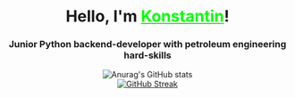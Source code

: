 <h1 align="center">Hello, I'm <a href="https://t.me/KNST_XXX" target="_blank" class="custom-link">Konstantin</a>!
<h3 align="center">Junior Python backend-developer with petroleum engineering hard-skills</h3>

<div align="center">
  <img src="https://github-readme-stats.vercel.app/api?username=Knstxx&show_icons=true&theme=highcontrast" alt="Anurag's GitHub stats" />
</div>

<div align="center">
  <a href="https://git.io/streak-stats">
    <img src="https://streak-stats.demolab.com/?user=Knstxx&theme=merko" alt="GitHub Streak" />
  </a>
</div>

<style>
  .custom-link {
    color: #00FF00; /* Измените этот цвет на нужный вам */
  }
</style>
